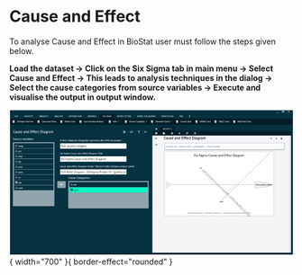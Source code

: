 # Cause and Effect

To analyse Cause and Effect in BioStat user must follow the steps given below.

__Load the dataset -> Click on the Six Sigma tab in main menu -> Select Cause and Effect -> This leads to analysis techniques in the dialog -> Select the cause categories from source variables -> Execute and visualise the output in output window.__

![alt text](screenshots/image280.png){ width="700" }{ border-effect="rounded" }

